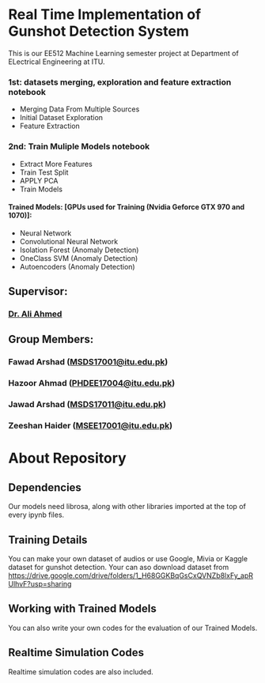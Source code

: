 # Real Time Implementation of Gunshot Detection System
This is our EE512 Machine Learning semester project at Department of ELectrical Engineering at ITU.

### 1st: datasets merging, exploration and feature extraction notebook
- Merging Data From Multiple Sources
- Initial Dataset Exploration
- Feature Extraction

### 2nd: Train Muliple Models notebook
- Extract More Features
- Train Test Split
- APPLY PCA
- Train Models
#### Trained Models: [GPUs used for Training (Nvidia Geforce GTX 970 and 1070)]:
- Neural Network
- Convolutional Neural Network
- Isolation Forest (Anomaly Detection)
- OneClass SVM (Anomaly Detection)
- Autoencoders (Anomaly Detection)

## Supervisor:
### [Dr. Ali Ahmed](https://itu.edu.pk/faculty-itu/dr-ali-ahmed/)
## Group Members:
### Fawad Arshad (MSDS17001@itu.edu.pk)
### Hazoor Ahmad (PHDEE17004@itu.edu.pk)
### Jawad Arshad (MSDS17011@itu.edu.pk)
### Zeeshan Haider (MSEE17001@itu.edu.pk)
# About Repository
## Dependencies
Our models need librosa, along with other libraries imported at the top of every ipynb files.
## Training Details
You can make your own dataset of audios or use Google, Mivia or Kaggle dataset for gunshot detection.
Your can aso download dataset from https://drive.google.com/drive/folders/1_H68GGKBqGsCxQVNZb8lxFy_apRUlhvF?usp=sharing
## Working with Trained Models
You can also write your own codes for the evaluation of our Trained Models.
## Realtime Simulation Codes
Realtime simulation codes are also included.
